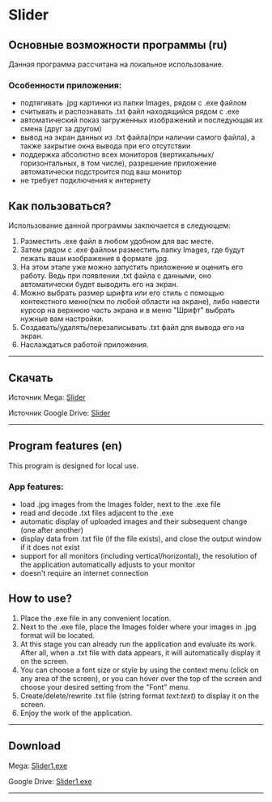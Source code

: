 # Slider
## Основные возможности программы (ru)
Данная программа рассчитана на локальное использование.
### Особенности приложения:
- подтягивать .jpg картинки из папки Images, рядом с .exe файлом
- считывать и распознавать .txt файл находящийся рядом с .exe 
- автоматический показ загруженных изображений и последующая их смена (друг за другом)
- вывод на экран данных из .txt файла(при наличии самого файла), а также закрытие окна вывода при его отсутствии
- поддержка абсолютно всех мониторов (вертикальных/горизонтальных, в том числе), разрешение приложение автоматически подстроится под ваш монитор
- не требует подключения к интернету
## Как пользоваться?
Использование данной программы заключается в следующем:
1. Разместить .exe файл в любом удобном для вас месте.
2. Затем рядом с .exe файлом разместить папку Images, где будут лежать ваши изображения в формате .jpg.
3. На этом этапе уже можно запустить приложение и оценить его работу. Ведь при появлении .txt файла с данными, оно автоматически будет выводить его на экран.
4. Можно выбрать размер шрифта или его стиль с помощью контекстного меню(пкм по любой области на экране), либо навести курсор на верхнюю часть экрана и в меню "Шрифт" выбрать нужные вам настройки.
5. Создавать/удалять/перезаписывать .txt файл для вывода его на экран.
6. Наслаждаться работой приложения.
---
## Скачать
Источник Mega: [Slider](https://mega.nz/file/0dAwFaoQ#K8KedDxh3td0dtL5wYUtjCQl1UC47PTDoGqTPZtY3q8)

Источник Google Drive: [Slider](https://drive.google.com/file/d/1bijOt2YcUTUDgX-GsfRwmJCM8_Id_qaZ/view?usp=sharing)

---
## Program features (en)
This program is designed for local use.
### App features:
- load .jpg images from the Images folder, next to the .exe file
- read and decode .txt files adjacent to the .exe
- automatic display of uploaded images and their subsequent change (one after another)
- display data from .txt file (if the file exists), and close the output window if it does not exist
- support for all monitors (including vertical/horizontal), the resolution of the application automatically adjusts to your monitor
- doesn't require an internet connection
## How to use?
1. Place the .exe file in any convenient location.
2. Next to the .exe file, place the Images folder where your images in .jpg format will be located.
3. At this stage you can already run the application and evaluate its work. After all, when a .txt file with data appears, it will automatically display it on the screen.
4. You can choose a font size or style by using the context menu (click on any area of the screen), or you can hover over the top of the screen and choose your desired setting from the "Font" menu.
5. Create/delete/rewrite .txt file (string format <var>text:text</var>) to display it on the screen.
6. Enjoy the work of the application.

---
## Download
Mega: [Slider1.exe](https://mega.nz/file/0dAwFaoQ#K8KedDxh3td0dtL5wYUtjCQl1UC47PTDoGqTPZtY3q8)

Google Drive: [Slider1.exe](https://drive.google.com/file/d/1bijOt2YcUTUDgX-GsfRwmJCM8_Id_qaZ/view?usp=sharing)

---

